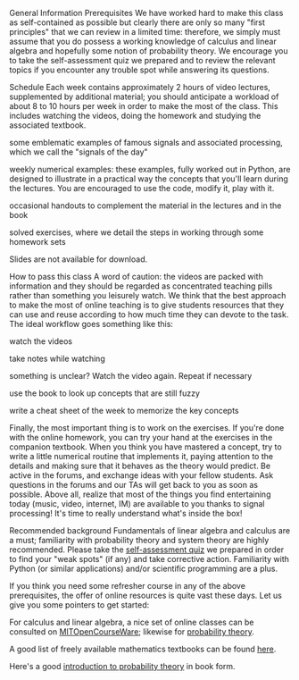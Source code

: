 General Information
Prerequisites
We have worked hard to make this class as self-contained as possible but clearly there are only so many "first principles" that we can review in a limited time: therefore, we simply must assume that you do possess a working knowledge of calculus and linear algebra and hopefully some notion of probability theory. We encourage you to take the self-assessment quiz we prepared and to review the relevant topics if you encounter any trouble spot while answering its questions.

Schedule
Each week contains approximately 2 hours of video lectures, supplemented by additional material; you should anticipate a workload of about 8 to 10 hours per week  in order to make the most of the class. This includes watching the  videos, doing the homework and studying the associated textbook.  

some emblematic examples of famous signals and associated processing, which we call the "signals of the day"

weekly numerical examples: these examples, fully worked out in Python, are designed to illustrate in a practical way the concepts that you'll learn during the lectures. You are encouraged to use the code, modify it, play with it.

occasional handouts to complement the material in the lectures and in the book

solved exercises, where we detail the steps in working through some homework sets

Slides are not available for download.

How to pass this class
A word of caution: the videos are packed with information and they should be regarded as concentrated teaching pills rather than something you leisurely watch. We think that the best approach to make the most of online teaching is to give students resources that they can use and reuse according to how much time they can devote to the task. The ideal workflow goes something like this:

watch the videos

take notes while watching

something is unclear? Watch the video again. Repeat if necessary

use the book to look up concepts that are still fuzzy

write a cheat sheet of the week to memorize the key concepts

Finally, the most important thing is to work on the exercises. If you're done with the online homework, you can try your hand at the exercises in the companion textbook. When you think you have mastered a concept, try to write a little numerical routine that implements it, paying attention to the details and making sure that it behaves as the theory would predict. Be active in the forums, and exchange ideas with your fellow students. Ask questions in the forums and our TAs will get back to you as soon as possible. Above all, realize that most of the things you find entertaining today (music, video, internet, IM) are available to you thanks to signal processing! It's time to really understand what's inside the box!

Recommended background
Fundamentals of linear algebra and calculus are a must; familiarity with probability theory and system theory are highly recommended. Please take the [self-assessment quiz](additiona_material/selftest.pdf) we prepared in order to find your "weak spots" (if any) and take corrective action. Familiarity with Python (or similar applications) and/or scientific programming are a plus.

If you think you need some refresher course in any of the above prerequisites, the offer of online resources is quite vast these days. Let us give you some pointers to get started:

For calculus and linear algebra, a nice set of online classes can be consulted on [MITOpenCourseWare](https://ocw.mit.edu/search/?d=Mathematics&s=department_course_numbers.sort_coursenum); likewise for [probability theory](http://ocw.mit.edu/courses/electrical-engineering-and-computer-science/6-041-probabilistic-systems-analysis-and-applied-probability-fall-2010/index.htm).

A good list of freely available mathematics textbooks can be found [here](http://people.math.gatech.edu/~cain/textbooks/onlinebooks.html).

Here's a good [introduction to probability theory](http://www.dartmouth.edu/~chance/teaching_aids/books_articles/probability_book/amsbook.mac.pdf) in book form.
